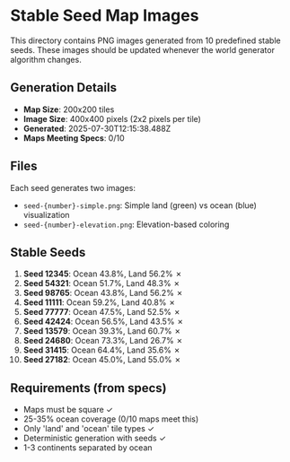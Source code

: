 # Stable Seed Map Images

This directory contains PNG images generated from 10 predefined stable seeds.
These images should be updated whenever the world generator algorithm changes.

## Generation Details

- **Map Size**: 200x200 tiles
- **Image Size**: 400x400 pixels (2x2 pixels per tile)
- **Generated**: 2025-07-30T12:15:38.488Z
- **Maps Meeting Specs**: 0/10

## Files

Each seed generates two images:
- `seed-{number}-simple.png`: Simple land (green) vs ocean (blue) visualization
- `seed-{number}-elevation.png`: Elevation-based coloring

## Stable Seeds

1. **Seed 12345**: Ocean 43.8%, Land 56.2% ✗
2. **Seed 54321**: Ocean 51.7%, Land 48.3% ✗
3. **Seed 98765**: Ocean 43.8%, Land 56.2% ✗
4. **Seed 11111**: Ocean 59.2%, Land 40.8% ✗
5. **Seed 77777**: Ocean 47.5%, Land 52.5% ✗
6. **Seed 42424**: Ocean 56.5%, Land 43.5% ✗
7. **Seed 13579**: Ocean 39.3%, Land 60.7% ✗
8. **Seed 24680**: Ocean 73.3%, Land 26.7% ✗
9. **Seed 31415**: Ocean 64.4%, Land 35.6% ✗
10. **Seed 27182**: Ocean 45.0%, Land 55.0% ✗

## Requirements (from specs)

- Maps must be square ✓
- 25-35% ocean coverage (0/10 maps meet this)
- Only 'land' and 'ocean' tile types ✓
- Deterministic generation with seeds ✓
- 1-3 continents separated by ocean
